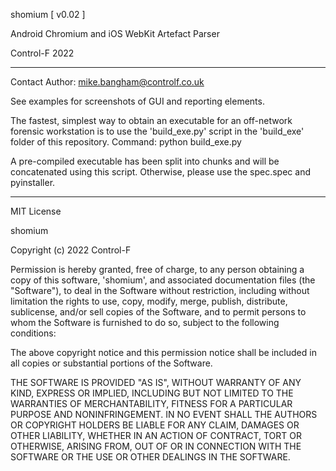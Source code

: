 shomium   [ v0.02 ]

Android Chromium and iOS WebKit Artefact Parser

Control-F 2022

-------------------------------------------------------------------------------------
Contact Author: mike.bangham@controlf.co.uk

See examples for screenshots of GUI and reporting elements.

The fastest, simplest way to obtain an executable for an off-network forensic workstation is to use the 'build_exe.py'
script in the 'build_exe' folder of this repository. Command: python build_exe.py

A pre-compiled executable has been split into chunks and will be concatenated using this script. Otherwise, please use the spec.spec and pyinstaller.


-------------------------------------------------------------------------------------

MIT License

shomium

Copyright (c) 2022 Control-F

Permission is hereby granted, free of charge, to any person obtaining a copy
of this software, 'shomium', and associated documentation files (the "Software"), to deal
in the Software without restriction, including without limitation the rights
to use, copy, modify, merge, publish, distribute, sublicense, and/or sell
copies of the Software, and to permit persons to whom the Software is
furnished to do so, subject to the following conditions:

The above copyright notice and this permission notice shall be included in all
copies or substantial portions of the Software.

THE SOFTWARE IS PROVIDED "AS IS", WITHOUT WARRANTY OF ANY KIND, EXPRESS OR
IMPLIED, INCLUDING BUT NOT LIMITED TO THE WARRANTIES OF MERCHANTABILITY,
FITNESS FOR A PARTICULAR PURPOSE AND NONINFRINGEMENT. IN NO EVENT SHALL THE
AUTHORS OR COPYRIGHT HOLDERS BE LIABLE FOR ANY CLAIM, DAMAGES OR OTHER
LIABILITY, WHETHER IN AN ACTION OF CONTRACT, TORT OR OTHERWISE, ARISING FROM,
OUT OF OR IN CONNECTION WITH THE SOFTWARE OR THE USE OR OTHER DEALINGS IN THE
SOFTWARE.
